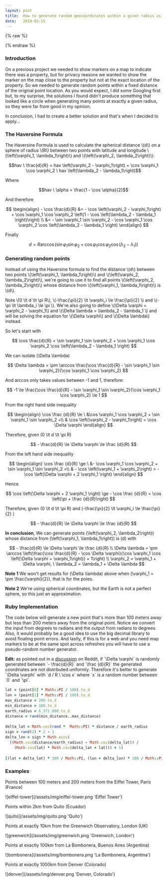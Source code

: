 ```yaml
---
layout: post
title:  How to generate random geocoordinates within a given radius using the Haversine Formula
date:   2019-02-15
---
```


{% raw %}
<script type="text/javascript" src="https://cdnjs.cloudflare.com/ajax/libs/mathjax/2.7.5/MathJax.js?config=TeX-MML-AM_CHTML"></script>
{% endraw %}

### Introduction

On a previous project we needed to show markers on a map to indicate there was a property, but for privacy 
reasons we wanted to show the marker on the map close to the property but not at the exact location of the property. So
we needed to generate random points within a fixed distance of the original point location. As you would expect, I did 
some Googling first but, to my surprise, the solutions I found didn't produce something that looked like a circle when 
generating many points at exactly a given radius, so they were far from good in my opinion.

In conclusion, I had to create a better solution and that's when I decided to apply...

### The Haversine Formula

<div>
  The Haversine Formula is used to calculate the spherical distance \(d\) on a sphere of radius \(R\) between two points 
  with latitude and longitude \(\left(\varphi_1, \lambda_1\right)\) and \(\left(\varphi_2, \lambda_2\right)\):
  
  $$hav \ \frac{d}{R} = hav \left(\varphi_2 - \varphi_1\right) + \cos \varphi_1 \cos \varphi_2 \ hav \left(\lambda_2 - \lambda_1\right)$$ 
  
  Where 
  
  $$hav \ \alpha = \frac{1 - \cos \alpha}{2}$$
  
  And therefore
  
  $$
    \begin{align}
    - \cos \frac{d}{R} &= - \cos \left(\varphi_2 - \varphi_1\right) + \cos \varphi_1 \cos \varphi_2 \left(1 - \cos \left(\lambda_2 - \lambda_1 \right)\right) \\
    &= - \sin \varphi_1 \sin \varphi_2 - \cos \varphi_1 \cos \varphi_2 \cos \left(\lambda_2 - \lambda_1 \right)
    \end{align}
  $$
  
  Finally
  
  $$
    d = R \arccos \left(\sin \varphi_1 \sin \varphi_2 + \cos \varphi_1 \cos \varphi_2 \cos \left(\lambda_2 - \lambda_1 \right)\right)
  $$
</div>

### Generating random points

<p>
  Instead of using the Haversine formula to find the distance \(d\) between two points \(\left(\varphi_1, \lambda_1\right)\) 
  and \(\left(\varphi_2, \lambda_2\right)\), we're going to use it to find all points \(\left(\varphi_2, \lambda_2\right)\)
  whose distance from \(\left(\varphi_1, \lambda_1\right)\) is \(d\).
</p>


<p>
  Note \(0 \lt d \lt \pi R\), \(-\frac{\pi}{2} \lt \varphi_i \le \frac{\pi}{2} \) and \(- \pi \lt \lambda_i \le \pi \). We're also
  going to define \(\Delta \varphi = \varphi_2 - \varphi_1\) and \(\Delta \lambda = \lambda_2 - \lambda_1 \) and will be 
  solving the equation for \(\Delta \varphi\) and \(\Delta \lambda\) instead. 
</p>  

<p>
  So let's start with
  
  $$
    \cos \frac{d}{R} = \sin \varphi_1 \sin \varphi_2 + \cos \varphi_1 \cos \varphi_2 \cos \left(\lambda_2 - \lambda_1 \right)
  $$
  
  We can isolate \(\Delta \lambda\)
  
  $$
    \Delta \lambda = \pm \arccos \frac{\cos \frac{d}{R} - \sin \varphi_1 \sin \varphi_2}{\cos \varphi_1 \cos \varphi_2}
  $$
  
  And arccos only takes values between -1 and 1, therefore:
  
  $$
    -1 \le \frac{\cos \frac{d}{R} - \sin \varphi_1 \sin \varphi_2}{\cos \varphi_1 \cos \varphi_2} \le 1
  $$
  
  From the right hand side inequality
  
  $$
    \begin{align}
      \cos \frac {d}{R} \le \ &\cos \varphi_1 \cos \varphi_2 + \sin \varphi_1 \sin \varphi_2 =\\
      & \cos \left(\varphi_2 - \varphi_1\right) = \cos \Delta \varphi
    \end{align}
  $$
  
  Therefore, given \(0 \lt d \lt \pi R\)
  
  $$
    - \frac{d}{R} \le \Delta \varphi \le \frac {d}{R}
  $$
  
  From the left hand side inequality
  
  $$
    \begin{align}
      \cos \frac {d}{R} \ge \ &- \cos \varphi_1 \cos \varphi_2 + \sin \varphi_1 \sin \varphi_2 =\\
      & - \cos \left(\varphi_1 + \varphi_2\right) = - \cos \left(\Delta \varphi + 2 \varphi_1 \right)
    \end{align}
  $$
  
  Hence
  
  $$
    \cos \left(\Delta \varphi + 2 \varphi_1 \right) \ge - \cos \frac {d}{R} = \cos \left(\pi + \frac {d}{R}\right)
  $$
  
  Therefore, given \(0 \lt d \lt \pi R\) and \(-\frac{\pi}{2} \lt \varphi_i \le \frac{\pi}{2} \)
  
  $$
    - \frac{d}{R} \le \Delta \varphi \le \frac {d}{R}
  $$

  <b>In conclusion</b>, We can generate points \(\left(\varphi_2, \lambda_2\right)\) whose distance from 
  \(\left(\varphi_1, \lambda_1\right)\) is \(d\) with
  
  $$
    - \frac{d}{R} \le \Delta \varphi \le \frac {d}{R} \\
    \Delta \lambda = \pm \arccos \left(\frac{\cos \frac{d}{R} - \cos \Delta \varphi}{\cos \varphi_1 \cos \left(\Delta \varphi + \varphi_1\right)} + 1\right) \\
    \varphi_2 = \varphi_1 + \Delta \varphi, \ \lambda_2 = \lambda_1 + \Delta \lambda
  $$
  
  <b>Note 1</b> We won't get results for \(\Delta \lambda\) above when \(\varphi_1 = \pm \frac{\varphi}{2}\), that is
  for the poles. 
</p>

<p>
  <b>Note 2</b> We're using spherical coordinates, but the Earth is not a perfect sphere, so this just an approximation.
</p>

### Ruby Implementation

The code below will generate a new point that's more than 100 meters away but less than 200 meters away from the 
original point. Notice we convert the input from degrees to radians and the output from radians to degrees. Also, it would
probably be a good idea to use the big decimal library to avoid floating point errors. And lastly, if this is for a web and 
you need map markers to be at the same spot across refreshes you will have to use a pseudo-random number generator.

<p>
  <b>Edit:</b> as pointed out in a 
  <a href="https://www.reddit.com/r/programming/comments/arx95x/how_to_generate_random_geocoordinates_within_a/">discussion</a> 
  on Reddit, if `\Delta \varphi` is randomly generated between `- \frac{d}{R}` and `\frac {d}{R}` the generated coordinates 
  are not distributed uniformly. Therefore it's better to generate `\Delta \varphi` with `d / R \ \cos x` where `x` is 
  a random number between `0` and `\pi`.
</p>

```ruby
lat = (point[0] * Math::PI / 180).to_d
lon = (point[1] * Math::PI / 180).to_d
max_distance = 200.to_d
min_distance = 100.to_d
earth_radius = 6_371_000.to_d
distance = rand(min_distance..max_distance)

delta_lat = Math.cos(rand *  Math::PI) * distance / earth_radius
sign = rand(2) * 2 - 1
delta_lon = sign * Math.acos(
  ((Math.cos(distance/earth_radius) - Math.cos(delta_lat)) /
    (Math.cos(lat) * Math.cos(delta_lat + lat))) + 1)

[(lat + delta_lat) * 180 / Math::PI, (lon + delta_lon) * 180 / Math::PI]
```

### Examples

<p>
Points between 100 meters and 200 meters from the Eiffel Tower, Paris (France)
</p>
![eiffel-tower](/assets/img/eiffel-tower.png 'Eiffel Tower')

<p>
Points within 2km from Quito (Ecuador)
</p>
![quito](/assets/img/quito.png 'Quito')

<p>
Points at exactly 10km from the Greenwich Observatory, London (UK)
</p>
![greenwich](/assets/img/greenwich.png 'Greenwich, London')

<p>
Points at exactly 100km from La Bombonera, Buenos Aires (Argentina)
</p>
![bombonera](/assets/img/bombonera.png 'La Bombonera, Argentina')

<p>
Points at exactly 1000km from Denver (Colorado)
</p>
![denver](/assets/img/denver.png 'Denver, Colorado')
  


